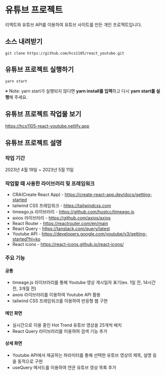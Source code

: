 # 유튜브 프로젝트
리액트와 유튜브 API를 이용하여 유튜브 사이트를 만든 개인 프로젝트입니다.

## 소스 내려받기
```
git clone https://github.com/hcs1105/react_youtube.git
```

## 유튜브 프로젝트 실행하기 
```
yarn start
```
※ Note: yarn start가 실행되지 않다면 **yarn install를 입력**하고 다시 **yarn start를 실행**해 주세요.

## 유튜브 프로젝트 작업물 보기 
https://hcs1105-react-youtube.netlify.app

## 유튜브 프로젝트 설명

### 작업 기간
2023년 4월 19일 ~ 2023년 5월 11일

### 작업할 때 사용한 라이브러리 및 프레임워크
* CRA(Create React App) - https://create-react-app.dev/docs/getting-started
* tailwind CSS 프레임워크 - https://tailwindcss.com
* timeago.js 라이브러리 - https://github.com/hustcc/timeago.js
* axios 라이브러리 - https://github.com/axios/axios
* React Router - https://reactrouter.com/en/main
* React Query - https://tanstack.com/query/latest
* Youtube API - https://developers.google.com/youtube/v3/getting-started?hl=ko
* React icons - https://react-icons.github.io/react-icons/

### 주요 기능

#### 공통
  * timeage.js 라이브러리를 통해 Youtube 영상 게시일자 표기(ex. 1일 전, 14시간 전, 3개월 전)
  * axois 라이브러리를 이용하여 Youtube API 활용
  * tailwind CSS 프레임워크를 이용하여 반응형 웹 구현

#### 메인 화면
  * 실시간으로 이용 중인 Hot Trend 유튜브 영상을 25개씩 배치
  * React Query 라이브러리를 이용하여 검색 기능 추가
  
#### 상세 화면
  * Youtube API에서 제공하는 파라미터를 통해 선택한 유튜브 영상의 제목, 설명 등을 동적으로 구현
  * useQuery 메서드를 이용하여 연관 유튜브 영상 목록 추가